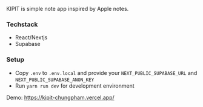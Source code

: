 KIPIT is simple note app inspired by Apple notes.

### Techstack
  - React/Nextjs
  - Supabase

### Setup
  - Copy `.env` to `.env.local` and provide your `NEXT_PUBLIC_SUPABASE_URL` and `NEXT_PUBLIC_SUPABASE_ANON_KEY`
  - Run `yarn run dev` for development environment

Demo: https://kipit-chungpham.vercel.app/
